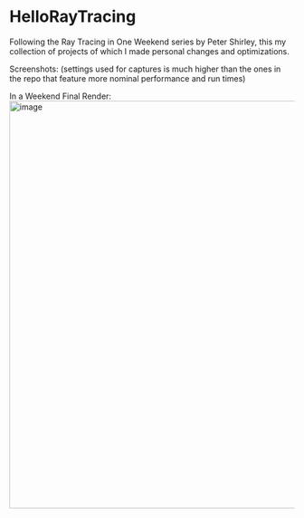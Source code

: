 # HelloRayTracing

Following the Ray Tracing in One Weekend series by Peter Shirley, this my collection of projects of which I made personal changes and optimizations.


Screenshots:
(settings used for captures is much higher than the ones in the repo that feature more nominal performance and run times)

In a Weekend Final Render:
<img width="1280" height="720" alt="image" src="https://github.com/user-attachments/assets/85680de6-700f-4800-8211-b9e59c510ff8" />

